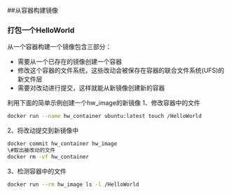 ##从容器构建镜像
### 打包一个HelloWorld
从一个容器构建一个镜像包含三部分：
- 需要从一个已存在的镜像创建一个容器
- 修改这个容器的文件系统，这些改动会被保存在容器的联合文件系统(UFS)的新文件层
- 需要对改动进行提交，这样就能从新镜像创建新的容器

利用下面的简单示例创建一个hw_image的新镜像
1、修改容器中的文件
```sh
docker run --name hw_container ubuntu:latest touch /HelloWorld
```
2、将改动提交到新镜像中
```sh
docker commit hw_container hw_image
\#取出被改动的文件
docker rm -vf hw_container 
```
3、检测容器中的文件
```sh
docker run --rm hw_image ls -l /HelloWorld
```

